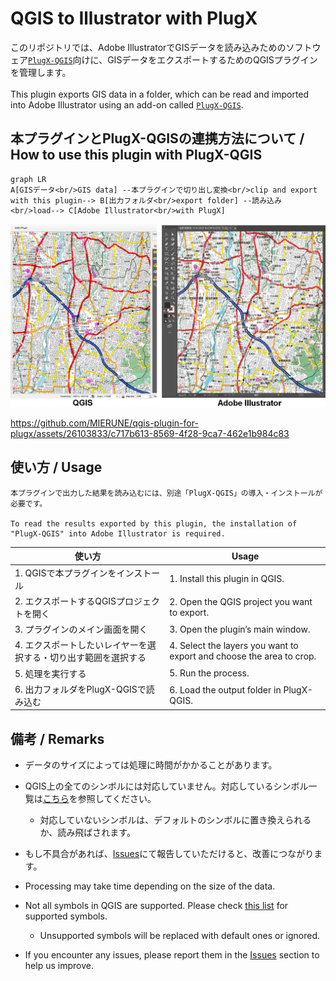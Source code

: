 # QGIS to Illustrator with PlugX



このリポジトリでは、Adobe IllustratorでGISデータを読み込みためのソフトウェア[`PlugX-QGIS`](https://chiri.com/products/plugx/qgisai)向けに、GISデータをエクスポートするためのQGISプラグインを管理します。<br><br>
This plugin exports GIS data in a folder, which can be read and imported into Adobe Illustrator using an add-on called [`PlugX-QGIS`](https://chiri.com/products/plugx/qgisai).

## 本プラグインとPlugX-QGISの連携方法について / How to use this plugin with PlugX-QGIS

```mermaid
graph LR
A[GISデータ<br/>GIS data] --本プラグインで切り出し変換<br/>clip and export with this plugin--> B[出力フォルダ<br/>export folder] --読み込み<br/>load--> C[Adobe Illustrator<br/>with PlugX]

```
![qgis_ai_screencap](./imgs/qgis_ai_screencap.png)


https://github.com/MIERUNE/qgis-plugin-for-plugx/assets/26103833/c717b613-8569-4f28-9ca7-462e1b984c83



## 使い方 / Usage

```planetext
本プラグインで出力した結果を読み込むには、別途「PlugX-QGIS」の導入・インストールが必要です。

To read the results exported by this plugin, the installation of "PlugX-QGIS" into Adobe Illustrator is required.
```

|使い方| Usage | 
|--------------------|-----|
| 1. QGISで本プラグインをインストール     |1. Install this plugin in QGIS. | 
| 2. エクスポートするQGISプロジェクトを開く|2. Open the QGIS project you want to export.| 
| 3. プラグインのメイン画面を開く  | 3. Open the plugin’s main window.| 
| 4. エクスポートしたいレイヤーを選択する・切り出す範囲を選択する  | 4. Select the layers you want to export and choose the area to crop.| 
| 5. 処理を実行する |5. Run the process. | 
| 6. 出力フォルダをPlugX-QGISで読み込む  | 6. Load the output folder in PlugX-QGIS.| 

<!-- PlugXの操作画面 -->

## 備考 / Remarks

- データのサイズによっては処理に時間がかかることがあります。
- QGIS上の全てのシンボルには対応していません。対応しているシンボル一覧は[こちら](./docs/SYMBOLS.md)を参照してください。
    - 対応していないシンボルは、デフォルトのシンボルに置き換えられるか、読み飛ばされます。
- もし不具合があれば、[Issues](https://github.com/MIERUNE/qgis-plugin-for-plugx/issues)にて報告していただけると、改善につながります。

- Processing may take time depending on the size of the data.
- Not all symbols in QGIS are supported. Please check [this list](./docs/SYMBOLS.md) for supported symbols.
    - Unsupported symbols will be replaced with default ones or ignored.
- If you encounter any issues, please report them in the [Issues](https://github.com/MIERUNE/qgis-plugin-for-plugx/issues) section to help us improve.
